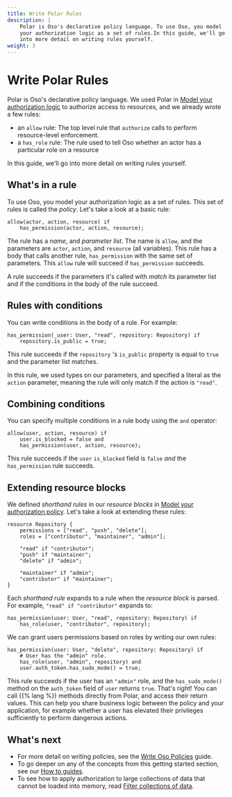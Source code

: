 ```yaml
---
title: Write Polar Rules
description: |
    Polar is Oso's declarative policy language. To use Oso, you model
    your authorization logic as a set of rules.In this guide, we'll go
    into more detail on writing rules yourself.
weight: 3
---
```


# Write Polar Rules

Polar is Oso's declarative policy language. We used Polar in [Model your
authorization logic](model) to authorize access to resources, and we
already wrote a few rules:

- an `allow` rule: The top level rule that `authorize` calls to perform
  resource-level enforcement.
- a `has_role` rule: The rule used to tell Oso whether an actor has a
  particular role on a resource

In this guide, we'll go into more detail on writing rules yourself.

## What's in a rule

To use Oso, you model your authorization logic as a set of rules. This
set of rules is called the *policy*. Let's take a look at a basic rule:

```polar
allow(actor, action, resource) if
	has_permission(actor, action, resource);
```

The rule has a *name*, and *parameter list*. The name is `allow`, and
the parameters are `actor`, `action`, and `resource` (all variables).
This rule has a body that calls another rule, `has_permission` with the
same set of parameters. This `allow` rule will succeed if
`has_permission` succeeds.

A rule succeeds if the parameters it's called with *match* its parameter
list and if the conditions in the body of the rule succeed.

## Rules with conditions

You can write conditions in the body of a rule. For example:

```polar
has_permission(_user: User, "read", repository: Repository) if
	repository.is_public = true;
```

This rule succeeds if the `repository` 's `is_public` property is equal
to `true` and the parameter list matches.

In this rule, we used types on our parameters, and specified a literal
as the `action` parameter, meaning the rule will only match if the
action is `"read"`.

## Combining conditions

You can specify multiple conditions in a rule body using the `and`
operator:

```polar
allow(user, action, resource) if
	user.is_blocked = false and
	has_permission(user, action, resource);
```

This rule succeeds if the `user` `is_blocked` field is `false` *and*
the `has_permission` rule succeeds.

## Extending resource blocks

We defined *shorthand* *rules* in our *resource blocks* in [Model your
authorization policy](model). Let's take a look at extending these
rules:

```polar
resource Repository {
    permissions = ["read", "push", "delete"];
    roles = ["contributor", "maintainer", "admin"];

    "read" if "contributor";
    "push" if "maintainer";
    "delete" if "admin";

    "maintainer" if "admin";
    "contributor" if "maintainer";
}
```

Each *shorthand rule* expands to a rule when the *resource block* is
parsed. For example, `"read" if "contributor"` expands to:

```polar
has_permission(user: User, "read", repository: Repository) if
	has_role(user, "contributor", repository);
```

We can grant users permissions based on roles by writing our own rules:

```polar
has_permission(user: User, "delete", repository: Repository) if
	# User has the "admin" role.
	has_role(user, "admin", repository) and
	user.auth_token.has_sudo_mode() = true;
```

This rule succeeds if the user has an `"admin"` role, and the
`has_sudo_mode()` method on the `auth_token` field of `user` returns
`true`. That's right! You can call {{% lang %}} methods directly from Polar,
and access their return values. This can help you share business logic
between the policy and your application, for example whether a user has
elevated their privileges sufficiently to perform dangerous actions.

## What's next

- For more detail on writing policies, see the [Write Oso Policies](/guides/policies) guide.
- To go deeper on any of the concepts from this getting started section,
  see our [How to guides](/guides).
- To see how to apply authorization to large collections of data that
  cannot be loaded into memory, read [Filter collections of
  data](filter-data).
